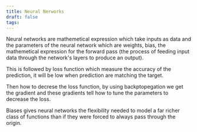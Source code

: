 ```yaml
---
title: Neural Nerworks
draft: false
tags:
---
```

 
Neural networks are mathemetical expression which take inputs as data and the parameters of the neural network which are weights, bias, the mathemetical expression for the forward pass (the process of feeding input data through the network's layers to produce an output).

This is followed by loss function which measure the accuracy of the prediction, it will be low when prediction are matching the target.

Then how to decrese the loss function, by using backptopegation we get the gradient and these gradients tell how to tune the parameters to decrease the loss.

Biases gives neural networks the flexibility needed to model a far richer class of functions than if they were forced to always pass through the origin.